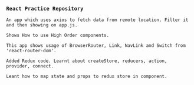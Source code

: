 ### `React Practice Repository`

```
An app which uses axios to fetch data from remote location. Filter it and then showing on app.js.
```
```
Shows How to use High Order components.
```
```
This app shows usage of BrowserRouter, Link, NavLink and Switch from 'react-router-dom'.
```

```
Added Redux code. Learnt about createStore, reducers, action, provider, connect.
```
```
Leant how to map state and props to redux store in component. 
```

